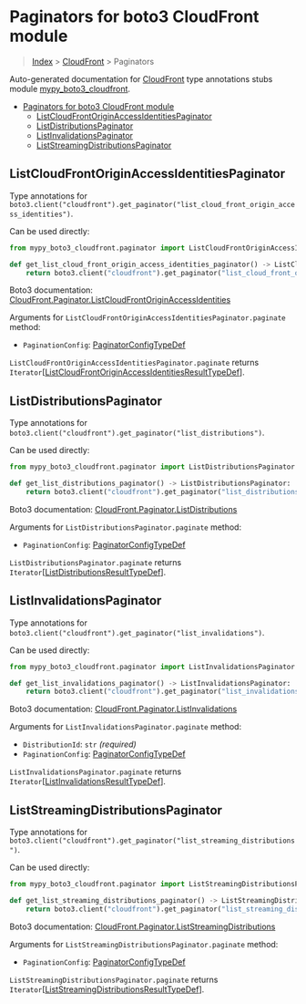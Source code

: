 # Paginators for boto3 CloudFront module

> [Index](..) > [CloudFront](.) > Paginators

Auto-generated documentation for
[CloudFront](https://boto3.amazonaws.com/v1/documentation/api/1.17.77/reference/services/cloudfront.html#CloudFront)
type annotations stubs module
[mypy_boto3_cloudfront](https://pypi.org/project/mypy-boto3-cloudfront/).

- [Paginators for boto3 CloudFront module](#paginators-for-boto3-cloudfront-module)
  - [ListCloudFrontOriginAccessIdentitiesPaginator](#listcloudfrontoriginaccessidentitiespaginator)
  - [ListDistributionsPaginator](#listdistributionspaginator)
  - [ListInvalidationsPaginator](#listinvalidationspaginator)
  - [ListStreamingDistributionsPaginator](#liststreamingdistributionspaginator)

## ListCloudFrontOriginAccessIdentitiesPaginator

Type annotations for
`boto3.client("cloudfront").get_paginator("list_cloud_front_origin_access_identities")`.

Can be used directly:

```python
from mypy_boto3_cloudfront.paginator import ListCloudFrontOriginAccessIdentitiesPaginator

def get_list_cloud_front_origin_access_identities_paginator() -> ListCloudFrontOriginAccessIdentitiesPaginator:
    return boto3.client("cloudfront").get_paginator("list_cloud_front_origin_access_identities")
```

Boto3 documentation:
[CloudFront.Paginator.ListCloudFrontOriginAccessIdentities](https://boto3.amazonaws.com/v1/documentation/api/1.17.77/reference/services/cloudfront.html#CloudFront.Paginator.ListCloudFrontOriginAccessIdentities)

Arguments for `ListCloudFrontOriginAccessIdentitiesPaginator.paginate` method:

- `PaginationConfig`:
  [PaginatorConfigTypeDef](./type_defs.md#paginatorconfigtypedef)

`ListCloudFrontOriginAccessIdentitiesPaginator.paginate` returns
`Iterator`\[[ListCloudFrontOriginAccessIdentitiesResultTypeDef](./type_defs.md#listcloudfrontoriginaccessidentitiesresulttypedef)\].

## ListDistributionsPaginator

Type annotations for
`boto3.client("cloudfront").get_paginator("list_distributions")`.

Can be used directly:

```python
from mypy_boto3_cloudfront.paginator import ListDistributionsPaginator

def get_list_distributions_paginator() -> ListDistributionsPaginator:
    return boto3.client("cloudfront").get_paginator("list_distributions")
```

Boto3 documentation:
[CloudFront.Paginator.ListDistributions](https://boto3.amazonaws.com/v1/documentation/api/1.17.77/reference/services/cloudfront.html#CloudFront.Paginator.ListDistributions)

Arguments for `ListDistributionsPaginator.paginate` method:

- `PaginationConfig`:
  [PaginatorConfigTypeDef](./type_defs.md#paginatorconfigtypedef)

`ListDistributionsPaginator.paginate` returns
`Iterator`\[[ListDistributionsResultTypeDef](./type_defs.md#listdistributionsresulttypedef)\].

## ListInvalidationsPaginator

Type annotations for
`boto3.client("cloudfront").get_paginator("list_invalidations")`.

Can be used directly:

```python
from mypy_boto3_cloudfront.paginator import ListInvalidationsPaginator

def get_list_invalidations_paginator() -> ListInvalidationsPaginator:
    return boto3.client("cloudfront").get_paginator("list_invalidations")
```

Boto3 documentation:
[CloudFront.Paginator.ListInvalidations](https://boto3.amazonaws.com/v1/documentation/api/1.17.77/reference/services/cloudfront.html#CloudFront.Paginator.ListInvalidations)

Arguments for `ListInvalidationsPaginator.paginate` method:

- `DistributionId`: `str` *(required)*
- `PaginationConfig`:
  [PaginatorConfigTypeDef](./type_defs.md#paginatorconfigtypedef)

`ListInvalidationsPaginator.paginate` returns
`Iterator`\[[ListInvalidationsResultTypeDef](./type_defs.md#listinvalidationsresulttypedef)\].

## ListStreamingDistributionsPaginator

Type annotations for
`boto3.client("cloudfront").get_paginator("list_streaming_distributions")`.

Can be used directly:

```python
from mypy_boto3_cloudfront.paginator import ListStreamingDistributionsPaginator

def get_list_streaming_distributions_paginator() -> ListStreamingDistributionsPaginator:
    return boto3.client("cloudfront").get_paginator("list_streaming_distributions")
```

Boto3 documentation:
[CloudFront.Paginator.ListStreamingDistributions](https://boto3.amazonaws.com/v1/documentation/api/1.17.77/reference/services/cloudfront.html#CloudFront.Paginator.ListStreamingDistributions)

Arguments for `ListStreamingDistributionsPaginator.paginate` method:

- `PaginationConfig`:
  [PaginatorConfigTypeDef](./type_defs.md#paginatorconfigtypedef)

`ListStreamingDistributionsPaginator.paginate` returns
`Iterator`\[[ListStreamingDistributionsResultTypeDef](./type_defs.md#liststreamingdistributionsresulttypedef)\].
